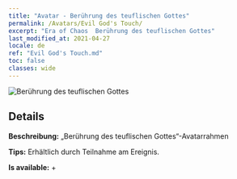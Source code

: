 ```yaml
---
title: "Avatar - Berührung des teuflischen Gottes"
permalink: /Avatars/Evil God's Touch/
excerpt: "Era of Chaos  Berührung des teuflischen Gottes"
last_modified_at: 2021-04-27
locale: de
ref: "Evil God's Touch.md"
toc: false
classes: wide
---
```

 ![Berührung des teuflischen Gottes](/images/a/avatarFrame_88.png)

## Details

 **Beschreibung:** „Berührung des teuflischen Gottes“-Avatarrahmen 

 **Tips:** Erhältlich durch Teilnahme am Ereignis. 

 **Is available:**  + 

